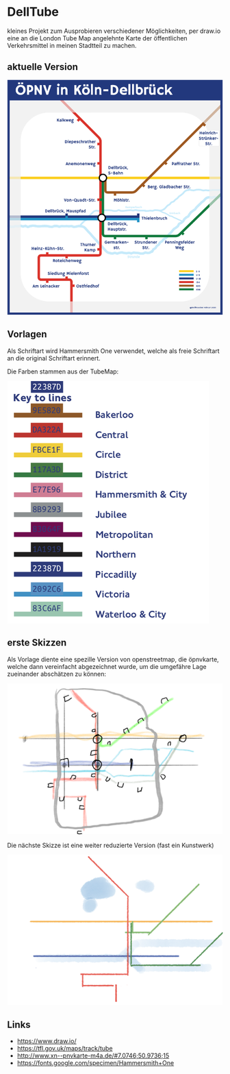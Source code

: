 # DellTube

kleines Projekt zum Ausprobieren verschiedener Möglichkeiten, per draw.io eine an die London Tube Map angelehnte Karte der öffentlichen Verkehrsmittel in meinen Stadtteil zu machen.

## aktuelle Version

![](DellTube.png)

## Vorlagen

Als Schriftart wird Hammersmith One verwendet, welche als freie Schriftart an die original Schriftart erinnert.

Die Farben stammen aus der TubeMap:

![](standard-tube-map_colors.png)

## erste Skizzen

Als Vorlage diente eine spezille Version von openstreetmap, die öpnvkarte,  welche dann vereinfacht abgezeichnet wurde, um die umgefähre Lage zueinander abschätzen zu können:

<img src="skizze_1.png" style="zoom:50%;" />

Die nächste Skizze ist eine weiter reduzierte Version (fast ein Kunstwerk)

<img src="skizze_2.png" style="zoom:50%;" />





## Links

- https://www.draw.io/
- https://tfl.gov.uk/maps/track/tube
- http://www.xn--pnvkarte-m4a.de/#7.0746;50.9736;15
- https://fonts.google.com/specimen/Hammersmith+One